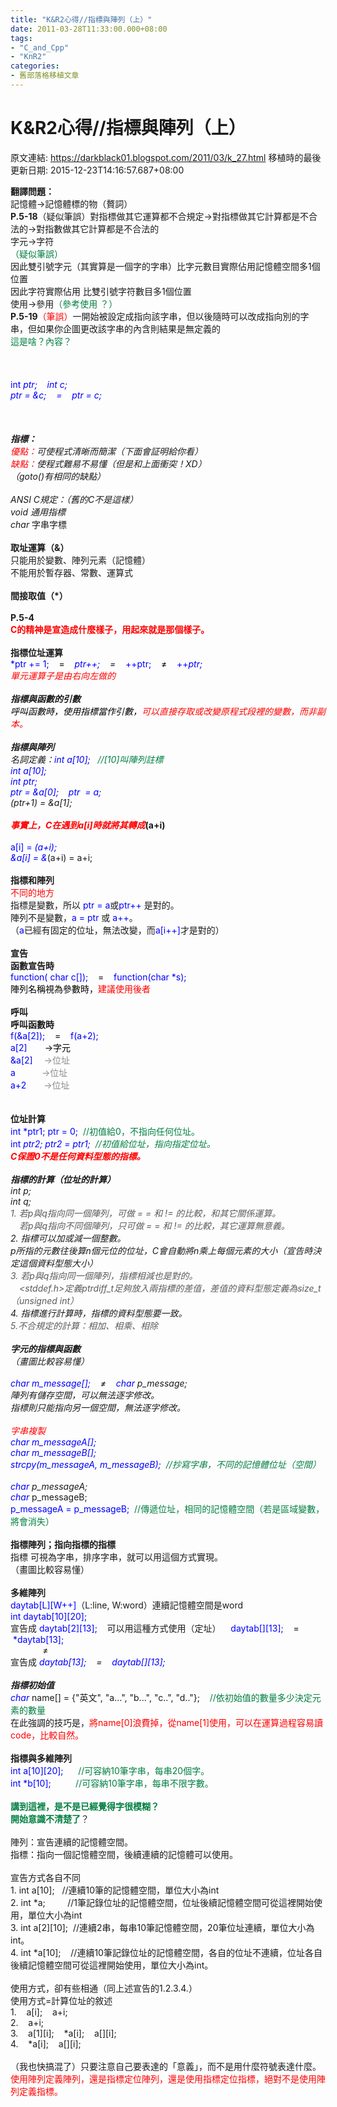 ```yaml
---
title: "K&R2心得//指標與陣列（上）"
date: 2011-03-28T11:33:00.000+08:00
tags: 
- "C_and_Cpp"
- "KnR2"
categories:
- 舊部落格移植文章
---
```


# K&R2心得//指標與陣列（上）

原文連結: https://darkblack01.blogspot.com/2011/03/k_27.html
移植時的最後更新日期: 2015-12-23T14:16:57.687+08:00

<strong>翻譯問題：</strong><br />記憶體→記憶體標的物（贅詞）<br /><strong>P.5-18</strong>（疑似筆誤）對指標做其它運算都不合規定→對指標做其它計算都是不合法的→對指數做其它計算都是不合法的<br />字元→字符<br /><span style="color: #007f40;">（疑似筆誤）</span><br />因此雙引號字元（其實算是一個字的字串）比字元數目實際佔用記憶體空間多1個位置<br />因此字符實際佔用 比雙引號字符數目多1個位置<br />使用→參用<span style="color: #007f40;">（參考使用 ？）</span><br /><strong>P.5-19</strong><span style="color: red;">（筆誤）</span>一開始被設定成指向該字串，但以後隨時可以改成指向別的字串，但如果你企圖更改該字串的內含則結果是無定義的<br /><span style="color: #007f40;">這是啥？內容？</span><br /><br /><br /><br /><span style="color: blue;">int *ptr; &nbsp; &nbsp;int c;</span><br /><span style="color: blue;">ptr = &amp;c; &nbsp; &nbsp;= &nbsp; &nbsp;*ptr = c;</span><br /><br /><a name='more'></a><br /><br /><strong>指標：</strong><br /><span style="color: red;">優點：</span>可使程式清晰而簡潔（下面會証明給你看）<br /><span style="color: red;">缺點：</span>使程式難易不易懂（但是和上面衝突！XD）<br />（goto()有相同的缺點）<br /><br />ANSI C規定：（舊的C不是這樣）<br />void* 通用指標<br />char* 字串字標<br /><br /><strong>取址運算（&amp;）</strong><br />只能用於變數、陣列元素（記憶體）<br />不能用於暫存器、常數、運算式<br /><br /><strong>間接取值（*）</strong><br /><br /><strong>P.5-4</strong><br /><span style="color: red;"><strong>C的精神是宣造成什麼樣子，用起來就是那個樣子。</strong></span><br /><br /><strong>指標位址運算</strong><br /><span style="color: blue;">*ptr += 1;<span style="color: black;"> &nbsp; &nbsp;= &nbsp; &nbsp;</span>*ptr++;<span style="color: black;"> &nbsp; &nbsp;= &nbsp; &nbsp;</span>*++ptr;<span style="color: black;"> &nbsp; &nbsp;≠ &nbsp; &nbsp;</span>++*ptr;</span><br /><span style="color: red;">單元運算子是由右向左做的</span><br /><br /><strong>指標與函數的引數</strong><br /><span style="color: black;">呼叫函數時，使用指標當作引數</span><span style="color: red;"><span style="color: black;">，</span>可以直接存取或改變原程式段裡的變數，而非副本。</span><br /><br /><strong>指標與陣列</strong><br />名詞定義：<span style="color: blue;">int a[10];</span> &nbsp; <span style="color: #007f40;">//[10]叫陣列註標</span><br /><span style="color: blue;">int a[10];</span><br /><span style="color: blue;">int *ptr;</span><br /><span style="color: blue;">ptr = &amp;a[0]; &nbsp; &nbsp;ptr &nbsp;= a;</span><br /><span style="color: blue;">*(ptr+1) = &amp;a[1];</span><br /><br /><strong><span style="color: red;">事實上，C在遇到a[i]時就將其轉成*(a+i)</span></strong><br /><br /><span style="color: blue;">a[i] = *(a+i);</span><br /><span style="color: blue;">&amp;a[i] = &amp;*(a+i) = a+i;</span><br /><br /><strong>指標和陣列</strong><br /><span style="color: red;">不同的地方</span><br />指標是變數，所以 <span style="color: blue;">ptr = a</span>或<span style="color: blue;">ptr++</span> 是對的。<br />陣列不是變數，<span style="color: blue;">a = ptr </span>或 <span style="color: blue;">a++</span>。<br />（<span style="color: blue;">a</span>已經有固定的位址，無法改變，而<span style="color: blue;">a[i++]</span>才是對的）<br /><br /><strong>宣告</strong><br /><strong>函數宣告時</strong><br /><span style="color: blue;">function( char c[]); &nbsp; &nbsp;<span style="color: black;">=</span> &nbsp; &nbsp;function(char *s);</span><br /><span style="color: red;"><span style="color: black;">陣列名稱視為參數時，</span>建議使用後者</span><br /><br /><strong>呼叫</strong><br /><strong>呼叫函數時</strong><br /><span style="color: blue;">f(&amp;a[2]); &nbsp; &nbsp;<span style="color: black;">=</span> &nbsp; &nbsp;f(a+2);</span><br /><span style="color: blue;">a[2</span><span style="color: blue;">]</span><span style="color: blue;">　　<span style="color: black;">→字元</span></span><br /><span style="color: blue;">&amp;a[2]　&nbsp;<span style="color: #8b8b8b;">→位址</span></span><br /><span style="color: blue;">a　　　<span style="color: #8b8b8b;">→位址</span></span><br /><span style="color: blue;">a+2　　<span style="color: #8b8b8b;">→位址</span></span><br /><br /><br /><strong>位址計算</strong><br /><span style="color: blue;">int *ptr1; ptr = 0; <span style="color: #007f40;">&nbsp;//初值給0，不指向任何位址。</span></span><br /><span style="color: blue;">int *ptr2; ptr2 = ptr1; &nbsp;<span style="color: #007f40;">//初值給位址，指向指定位址。</span></span><br /><strong><span style="color: red;">C保證0不是任何資料型態的指標。</span></strong><br /><br /><strong>指標的計算（位址的計算）</strong><br />int *p;<br />int *q;<br /><span style="color: #5b5b5b;">1. 若p與q指向同一個陣列，可做 = = 和 != 的比較，和其它關係運算。</span><br /><span style="color: #5b5b5b;">　若p與q指向不同個陣列，只可做 = = 和 != 的比較，其它運算無意義。</span><br />2. 指標可以加或減一個整數。<br />p所指的元數往後算n個元位的位址，C會自動將n乘上每個元素的大小（宣告時決定這個資料型態大小）<br /><span style="color: #5b5b5b;">3. 若p與q指向同一個陣列，指標相減也是對的。</span><br /><span style="color: #5b5b5b;">　&lt;stddef.h&gt;定義ptrdiff_t足夠放入兩指標的差值，差值的資料型態定義為size_t（unsigned int）</span><br />4. 指標進行計算時，指標的資料型態要一致。<br /><span style="color: #5b5b5b;">5.不合規定的計算：相加、相乘、相除</span><br /><br /><strong>字元的指標與函數</strong><br />（畫圖比較容易懂）<br /><br /><span style="color: blue;">char m_message[]; &nbsp; &nbsp;<span style="color: black;">≠ </span>&nbsp; &nbsp;char* p_message;</span><br />陣列有儲存空間，可以無法逐字修改。<br />指標則只能指向另一個空間，無法逐字修改。<br /><br /><span style="color: red;">字串複製</span><br /><span style="color: blue;">char m_messageA[];</span><br /><span style="color: blue;">char m_messageB[];</span><br /><span style="color: blue;">strcpy(m_messageA, m_messageB);</span> <span style="color: #007f40;">&nbsp;//抄寫字串，不同的記憶體位址（空間）</span><br /><br /><span style="color: blue;">char* p_messageA;</span><br /><span style="color: blue;">char* p_messageB;</span><br /><span style="color: blue;">p_messageA = p_messageB;</span> <span style="color: #007f40;">&nbsp;//傳遞位址，相同的記憶體空間（若是區域變數，將會消失）</span><br /><br /><strong>指標陣列；指向指標的指標</strong><br />指標 可視為字串，排序字串，就可以用這個方式實現。<br />（畫圖比較容易懂）<br /><br /><strong>多維陣列</strong><br /><span style="color: blue;">daytab[L][W++]</span>（L:line, W:word）連續記憶體空間是word<br /><span style="color: blue;">int daytab[10][20];</span><br />宣告成 <span style="color: blue;">daytab[2][13];</span> &nbsp; &nbsp;可以用這種方式使用（定址） &nbsp; &nbsp;<span style="color: blue;">daytab[][13]; &nbsp; &nbsp;<span style="color: black;">=</span> &nbsp; &nbsp;*daytab[13];</span><br />&nbsp;&nbsp; &nbsp; &nbsp; &nbsp; &nbsp; &nbsp; ≠<br />宣告成 <span style="color: blue;">*daytab[13]; &nbsp; &nbsp;<span style="color: black;">=</span> &nbsp; &nbsp;daytab[][13];</span><br /><br /><strong>指標初始值</strong><br /><span style="color: blue;">char* name[] = {"英文", "a...", "b...", "c..", "d.."};</span> &nbsp; <span style="color: #007f40;">&nbsp;//依初始值的數量多少決定元素的數量</span><br />在此強調的技巧是，<span style="color: red;">將name[0]浪費掉，從name[1]使用，可以在運算過程容易讀code，比較自然。</span><br /><br /><strong>指標與多維陣列</strong><br /><span style="color: blue;">int a[10][20];</span> &nbsp; &nbsp; <span style="color: #007f40;">&nbsp;//可容納10筆字串，每串20個字。</span><br /><span style="color: blue;">int *b[10];</span> &nbsp; &nbsp; &nbsp; &nbsp;<span style="color: #007f40;"> &nbsp;//可容納10筆字串，每串不限字數。</span><br /><br /><strong><span style="color: #007f40;">講到這裡，是不是已經覺得字很模糊？</span></strong><br /><strong><span style="color: #007f40;">開始意識不清楚了</span></strong>？<br /><br />陣列：宣告連續的記憶體空間。<br />指標：指向一個記憶體空間，後續連續的記憶體可以使用。<br /><br />宣告方式各自不同<br />1. int a[10]; &nbsp; //連續10筆的記憶體空間，單位大小為int<br />2. int *a; &nbsp; &nbsp; &nbsp; &nbsp; //1筆記錄位址的記憶體空間，位址後續記憶體空間可從這裡開始使用，單位大小為int<br />3. int a[2][10]; &nbsp;//連續2串，每串10筆記憶體空間，20筆位址連續，單位大小為int。<br />4. int *a[10]; &nbsp; &nbsp;//連續10筆記錄位址的記憶體空間，各自的位址不連續，位址各自後續記憶體空間可從這裡開始使用，單位大小為int。<br /><br />使用方式，卻有些相通（同上述宣告的1.2.3.4.）<br />使用方式=計算位址的敘述<br />1. &nbsp; &nbsp;a[i]; &nbsp; &nbsp;a+i;<br />2. &nbsp; &nbsp;a+i;<br />3. &nbsp; &nbsp;a[1][i]; &nbsp; &nbsp;*a[i]; &nbsp; &nbsp;a[][i];<br />4. &nbsp; &nbsp;*a[i]; &nbsp; &nbsp;a[][i];<br /><br />（我也快搞混了）只要注意自己要表達的「意義」，而不是用什麼符號表達什麼。<br /><span style="color: red;">使用陣列定義陣列，還是指標定位陣列，還是使用指標定位指標，絕對不是使用陣列定義指標。</span>
